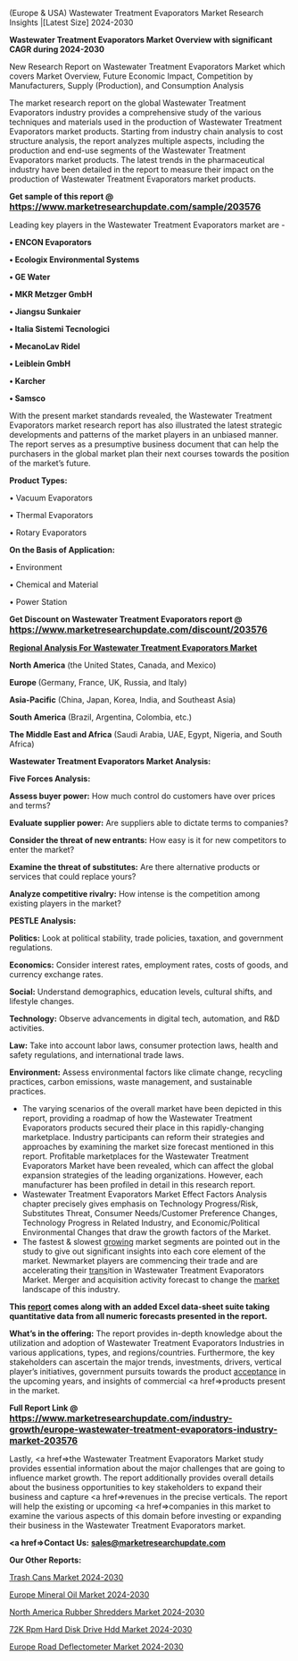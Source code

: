 (Europe & USA) Wastewater Treatment Evaporators Market Research Insights |[Latest Size] 2024-2030

<strong>Wastewater Treatment Evaporators Market Overview with significant CAGR during 2024-2030</strong>

New Research Report on Wastewater Treatment Evaporators Market which covers Market Overview, Future Economic Impact, Competition by Manufacturers, Supply (Production), and Consumption Analysis

The market research report on the global Wastewater Treatment Evaporators industry provides a comprehensive study of the various techniques and materials used in the production of Wastewater Treatment Evaporators market products. Starting from industry chain analysis to cost structure analysis, the report analyzes multiple aspects, including the production and end-use segments of the Wastewater Treatment Evaporators market products. The latest trends in the pharmaceutical industry have been detailed in the report to measure their impact on the production of Wastewater Treatment Evaporators market products.

<strong>Get sample of this report @ <a href=https://www.marketresearchupdate.com/sample/203576><font size=3 color=#0000ff>https://www.marketresearchupdate.com/sample/203576</font></a></strong>

Leading key players in the Wastewater Treatment Evaporators market are -

<strong>• ENCON Evaporators

• Ecologix Environmental Systems

• GE Water

• MKR Metzger GmbH

• Jiangsu Sunkaier

• Italia Sistemi Tecnologici

• MecanoLav Ridel

• Leiblein GmbH

• Karcher

• Samsco</strong>

With the present market standards revealed, the Wastewater Treatment Evaporators market research report has also illustrated the latest strategic developments and patterns of the market players in an unbiased manner. The report serves as a presumptive business document that can help the purchasers in the global market plan their next courses towards the position of the market’s future.

<strong>Product Types:</strong>

• Vacuum Evaporators

• Thermal Evaporators

• Rotary Evaporators

<strong>On the Basis of Application:</strong>

• Environment

• Chemical and Material

• Power Station

<strong>Get Discount on Wastewater Treatment Evaporators report @ <a href=https://www.marketresearchupdate.com/discount/203576><font size=3 color=#0000ff>https://www.marketresearchupdate.com/discount/203576</font></a></strong>

<strong><u><b>Regional Analysis For Wastewater Treatment Evaporators Market</b></u></strong>

<strong><b>North America</b></strong> (the United States, Canada, and Mexico)

<strong><b>Europe </b></strong>(Germany, France, UK, Russia, and Italy)

<strong><b>Asia-Pacific</b></strong> (China, Japan, Korea, India, and Southeast Asia)

<strong><b>South America</b></strong> (Brazil, Argentina, Colombia, etc.)

<strong><b>The Middle East and Africa</b></strong> (Saudi Arabia, UAE, Egypt, Nigeria, and South Africa)

<strong>Wastewater Treatment Evaporators Market Analysis:</strong>

<strong>Five Forces Analysis:</strong>

<strong>Assess buyer power:</strong> How much control do customers have over prices and terms?

<strong>Evaluate supplier power:</strong> Are suppliers able to dictate terms to companies?

<strong>Consider the threat of new entrants:</strong> How easy is it for new competitors to enter the market?

<strong>Examine the threat of substitutes:</strong> Are there alternative products or services that could replace yours?

<strong>Analyze competitive rivalry:</strong> How intense is the competition among existing players in the market?

<strong>PESTLE Analysis:</strong>

<strong>Politics:</strong> Look at political stability, trade policies, taxation, and government regulations.

<strong>Economics:</strong> Consider interest rates, employment rates, costs of goods, and currency exchange rates.

<strong>Social:</strong> Understand demographics, education levels, cultural shifts, and lifestyle changes.

<strong>Technology:</strong> Observe advancements in digital tech, automation, and R&D activities.

<strong>Law:</strong> Take into account labor laws, consumer protection laws, health and safety regulations, and international trade laws.

<strong>Environment:</strong> Assess environmental factors like climate change, recycling practices, carbon emissions, waste management, and sustainable practices.

<ul>
  <li>The varying scenarios of the overall market have been depicted in this report, providing a roadmap of how the Wastewater Treatment Evaporators products secured their place in this rapidly-changing marketplace. Industry participants can reform their strategies and approaches by examining the market size forecast mentioned in this report. Profitable marketplaces for the Wastewater Treatment Evaporators Market have been revealed, which can affect the global expansion strategies of the leading organizations. However, each manufacturer has been profiled in detail in this research report.</li>
  <li>Wastewater Treatment Evaporators Market Effect Factors Analysis chapter precisely gives emphasis on Technology Progress/Risk, Substitutes Threat, Consumer Needs/Customer Preference Changes, Technology Progress in Related Industry, and Economic/Political Environmental Changes that draw the growth factors of the Market.</li>
  <li>The fastest &amp; slowest <a href=ASDF991299>growing</a> market segments are pointed out in the study to give out significant insights into each core element of the market. Newmarket players are commencing their trade and are accelerating their <a href=>trans</a>ition in Wastewater Treatment Evaporators Market. Merger and acquisition activity forecast to change the <a href=>market</a> landscape of this industry.</li>
</ul>
<strong>This <a href=>report</a> comes along with an added Excel data-sheet suite taking quantitative data from all numeric forecasts presented in the report.</strong>

<strong>What’s in the offering:</strong> The report provides in-depth knowledge about the utilization and adoption of Wastewater Treatment Evaporators Industries in various applications, types, and regions/countries. Furthermore, the key stakeholders can ascertain the major trends, investments, drivers, vertical player’s initiatives, government pursuits towards the product <a href=ASDF881288>acceptance</a> in the upcoming years, and insights of commercial <a href=>products</a> present in the market.

<strong>Full Report Link @ <a href=https://www.marketresearchupdate.com/industry-growth/europe-wastewater-treatment-evaporators-industry-market-203576><font size=3 color=#0000ff>https://www.marketresearchupdate.com/industry-growth/europe-wastewater-treatment-evaporators-industry-market-203576</font></a></strong>

Lastly, <a href=>the</a> Wastewater Treatment Evaporators Market study provides essential information about the major challenges that are going to influence market growth. The report additionally provides overall details about the business opportunities to key stakeholders to expand their business and capture <a href=>revenues</a> in the precise verticals. The report will help the existing or upcoming <a href=>companies</a> in this market to examine the various aspects of this domain before investing or expanding their business in the Wastewater Treatment Evaporators market.

<strong><a href=><strong>Contact Us:</strong></a></strong>
<strong>sales@marketresearchupdate.com</strong>

<strong>Our Other Reports:</strong>

<a href=https://www.linkedin.com/pulse/trash-cans-market-demand-future-scope-top-key>Trash Cans Market 2024-2030</a>

<a href=https://www.linkedin.com/pulse/europe-mineral-oil-market-size-opportunities-development>Europe Mineral Oil Market 2024-2030</a>

<a href=https://www.linkedin.com/pulse/north-america-rubber-shredders-market-2023-2030-coverage>North America Rubber Shredders Market 2024-2030</a>

<a href=https://www.linkedin.com/pulse/72k-rpm-hard-disk-drive-hdd-market-vafmf/>72K Rpm Hard Disk Drive Hdd Market 2024-2030</a>

<a href=https://www.linkedin.com/pulse/europe-road-deflectometer-market-research-1ojwf/>Europe Road Deflectometer Market 2024-2030</a>

